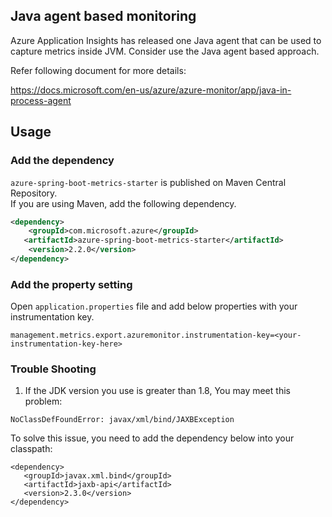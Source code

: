 ## Java agent based monitoring

Azure Application Insights has released one Java agent that can be used to capture metrics inside JVM. Consider use the Java agent based approach. 

Refer following document for more details:

https://docs.microsoft.com/en-us/azure/azure-monitor/app/java-in-process-agent

## Usage

### Add the dependency

`azure-spring-boot-metrics-starter` is published on Maven Central Repository.  
If you are using Maven, add the following dependency.  

```xml
<dependency>
    <groupId>com.microsoft.azure</groupId>
   <artifactId>azure-spring-boot-metrics-starter</artifactId>
    <version>2.2.0</version>
</dependency>
```

### Add the property setting

Open `application.properties` file and add below properties with your instrumentation key.

```
management.metrics.export.azuremonitor.instrumentation-key=<your-instrumentation-key-here>
```

### Trouble Shooting
1. If the JDK version you use is greater than 1.8, You may meet this problem: 
```
NoClassDefFoundError: javax/xml/bind/JAXBException
```

To solve this issue, you need to add the dependency below into your classpath:
```
<dependency>
   <groupId>javax.xml.bind</groupId>
   <artifactId>jaxb-api</artifactId>
   <version>2.3.0</version>
</dependency>
```
